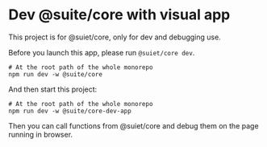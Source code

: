 # Dev @suite/core with visual app

This project is for @suiet/core, only for dev and debugging use.

Before you launch this app, please run `@suiet/core dev`.

```
# At the root path of the whole monorepo
npm run dev -w @suite/core 
```

And then start this project:

```
# At the root path of the whole monorepo
npm run dev -w @suite/core-dev-app
```

Then you can call functions from @suiet/core and debug them on the page running in browser.